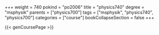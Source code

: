 +++
weight = 740
pokind = "po2006"
title = "physics740"
degree = "msphysik"
parents = ["physics700"]
tags = ["msphysik", "physics740", "physics700"]
categories = ["course"]
bookCollapseSection = false
+++

{{< genCoursePage >}}

